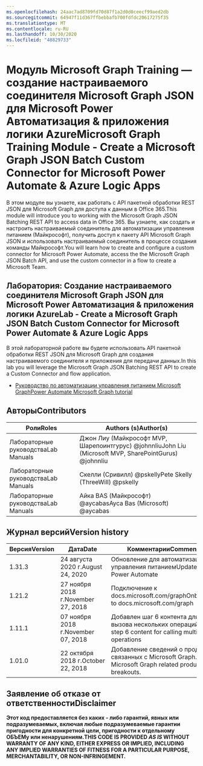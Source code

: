 ```yaml
---
ms.openlocfilehash: 24aac7ad8709fd70d87f1a2d0d0ceecf99aed2db
ms.sourcegitcommit: 64947f11d367ffbebbafb700fdfdc20617275f35
ms.translationtype: MT
ms.contentlocale: ru-RU
ms.lasthandoff: 10/30/2020
ms.locfileid: "48829733"
---
```

# <a name="microsoft-graph-training-module---create-a-microsoft-graph-json-batch-custom-connector-for-microsoft-power-automate--azure-logic-apps"></a><span data-ttu-id="8d61e-101">Модуль Microsoft Graph Training — создание настраиваемого соединителя Microsoft Graph JSON для Microsoft Power Автоматизация & приложения логики Azure</span><span class="sxs-lookup"><span data-stu-id="8d61e-101">Microsoft Graph Training Module - Create a Microsoft Graph JSON Batch Custom Connector for Microsoft Power Automate & Azure Logic Apps</span></span>

<span data-ttu-id="8d61e-102">В этом модуле вы узнаете, как работать с API пакетной обработки REST JSON для Microsoft Graph для доступа к данным в Office 365.</span><span class="sxs-lookup"><span data-stu-id="8d61e-102">This module will introduce you to working with the Microsoft Graph JSON Batching REST API to access data in Office 365.</span></span> <span data-ttu-id="8d61e-103">Вы узнаете, как создать и настроить настраиваемый соединитель для автоматизации управления питанием (Майкрософт), получить доступ к пакету API Microsoft Graph JSON и использовать настраиваемый соединитель в процессе создания команды Майкрософт.</span><span class="sxs-lookup"><span data-stu-id="8d61e-103">You will learn how to create and configure a custom connector for Microsoft Power Automate, access the the Microsoft Graph JSON Batch API, and use the custom connector in a flow to create a Microsoft Team.</span></span>

## <a name="lab---create-a-microsoft-graph-json-batch-custom-connector-for-microsoft-power-automate--azure-logic-apps"></a><span data-ttu-id="8d61e-104">Лаборатория: Создание настраиваемого соединителя Microsoft Graph JSON для Microsoft Power Автоматизация & приложения логики Azure</span><span class="sxs-lookup"><span data-stu-id="8d61e-104">Lab - Create a Microsoft Graph JSON Batch Custom Connector for Microsoft Power Automate & Azure Logic Apps</span></span>

<span data-ttu-id="8d61e-105">В этой лабораторной работе вы будете использовать API пакетной обработки REST JSON для Microsoft Graph для создания настраиваемого соединителя и приложения для передачи данных.</span><span class="sxs-lookup"><span data-stu-id="8d61e-105">In this lab you will leverage the Microsoft Graph JSON Batching REST API to create a Custom Connector and flow application.</span></span>

- [<span data-ttu-id="8d61e-106">Руководство по автоматизации управления питанием Microsoft Graph</span><span class="sxs-lookup"><span data-stu-id="8d61e-106">Power Automate Microsoft Graph tutorial</span></span>](https://docs.microsoft.com/graph/tutorials/powerautomate)

## <a name="contributors"></a><span data-ttu-id="8d61e-107">Авторы</span><span class="sxs-lookup"><span data-stu-id="8d61e-107">Contributors</span></span>

| <span data-ttu-id="8d61e-108">Роли</span><span class="sxs-lookup"><span data-stu-id="8d61e-108">Roles</span></span>       | <span data-ttu-id="8d61e-109">Authors (s)</span><span class="sxs-lookup"><span data-stu-id="8d61e-109">Author(s)</span></span>                                            |
|-------------|------------------------------------------------------|
| <span data-ttu-id="8d61e-110">Лабораторные руководства</span><span class="sxs-lookup"><span data-stu-id="8d61e-110">Lab Manuals</span></span> | <span data-ttu-id="8d61e-111">Джон Лиу (Майкрософт MVP, Шарепоинтгурус) @johnnliu</span><span class="sxs-lookup"><span data-stu-id="8d61e-111">John Liu (Microsoft MVP, SharePointGurus) @johnnliu</span></span>  |
| <span data-ttu-id="8d61e-112">Лабораторные руководства</span><span class="sxs-lookup"><span data-stu-id="8d61e-112">Lab Manuals</span></span> | <span data-ttu-id="8d61e-113">Скелли (Сривилл) @pskelly</span><span class="sxs-lookup"><span data-stu-id="8d61e-113">Pete Skelly (ThreeWill) @pskelly</span></span>                     |
| <span data-ttu-id="8d61e-114">Лабораторные руководства</span><span class="sxs-lookup"><span data-stu-id="8d61e-114">Lab Manuals</span></span> | <span data-ttu-id="8d61e-115">Айка BAS (Майкрософт) @aycabas</span><span class="sxs-lookup"><span data-stu-id="8d61e-115">Ayca Bas (Microsoft) @aycabas</span></span>                        |

## <a name="version-history"></a><span data-ttu-id="8d61e-116">Журнал версий</span><span class="sxs-lookup"><span data-stu-id="8d61e-116">Version history</span></span>

| <span data-ttu-id="8d61e-117">Версия</span><span class="sxs-lookup"><span data-stu-id="8d61e-117">Version</span></span> | <span data-ttu-id="8d61e-118">Дата</span><span class="sxs-lookup"><span data-stu-id="8d61e-118">Date</span></span>              | <span data-ttu-id="8d61e-119">Комментарии</span><span class="sxs-lookup"><span data-stu-id="8d61e-119">Comments</span></span>                                             |
|---------|-------------------|------------------------------------------------------|
| <span data-ttu-id="8d61e-120">1.3</span><span class="sxs-lookup"><span data-stu-id="8d61e-120">1.3</span></span>     | <span data-ttu-id="8d61e-121">24 августа 2020 г.</span><span class="sxs-lookup"><span data-stu-id="8d61e-121">August 24, 2020</span></span>   | <span data-ttu-id="8d61e-122">Обновление для автоматизации управления питанием</span><span class="sxs-lookup"><span data-stu-id="8d61e-122">Updated to Power Automate</span></span>                            |
| <span data-ttu-id="8d61e-123">1.2</span><span class="sxs-lookup"><span data-stu-id="8d61e-123">1.2</span></span>     | <span data-ttu-id="8d61e-124">27 ноября 2018 г.</span><span class="sxs-lookup"><span data-stu-id="8d61e-124">November 27, 2018</span></span> | <span data-ttu-id="8d61e-125">Подключение к docs.microsoft.com/graph</span><span class="sxs-lookup"><span data-stu-id="8d61e-125">Onboarded to docs.microsoft.com/graph</span></span>                |
| <span data-ttu-id="8d61e-126">1.1</span><span class="sxs-lookup"><span data-stu-id="8d61e-126">1.1</span></span>     | <span data-ttu-id="8d61e-127">07 ноября 2018 г.</span><span class="sxs-lookup"><span data-stu-id="8d61e-127">November 07, 2018</span></span> | <span data-ttu-id="8d61e-128">Добавлен шаг 6 контента для вызова нескольких операций</span><span class="sxs-lookup"><span data-stu-id="8d61e-128">Added step 6 content for calling multiple operations</span></span> |
| <span data-ttu-id="8d61e-129">1.0</span><span class="sxs-lookup"><span data-stu-id="8d61e-129">1.0</span></span>     | <span data-ttu-id="8d61e-130">22 октября 2018 г.</span><span class="sxs-lookup"><span data-stu-id="8d61e-130">October 22, 2018</span></span>  | <span data-ttu-id="8d61e-131">Добавление сведений о продуктах, связанных с Microsoft Graph.</span><span class="sxs-lookup"><span data-stu-id="8d61e-131">Add Microsoft Graph related product breakouts.</span></span>       |

## <a name="disclaimer"></a><span data-ttu-id="8d61e-132">Заявление об отказе от ответственности</span><span class="sxs-lookup"><span data-stu-id="8d61e-132">Disclaimer</span></span>

<span data-ttu-id="8d61e-133">**Этот код предоставляется без каких *-* либо гарантий, явных или подразумеваемых, включая любые подразумеваемые гарантии пригодности для конкретной цели, пригодности к отдельному ОБЪЕМу или ненарушениям.**</span><span class="sxs-lookup"><span data-stu-id="8d61e-133">**THIS CODE IS PROVIDED *AS IS* WITHOUT WARRANTY OF ANY KIND, EITHER EXPRESS OR IMPLIED, INCLUDING ANY IMPLIED WARRANTIES OF FITNESS FOR A PARTICULAR PURPOSE, MERCHANTABILITY, OR NON-INFRINGEMENT.**</span></span>
